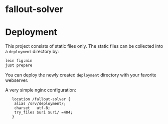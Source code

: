 # fallout-solver

# Deployment

This project consists of static files only.
The static files can be collected into a `deployment` directory by:

```sh
lein fig:min
just prepare
```

You can deploy the newly created `deployment` directory with your favorite webserver.

A very simple nginx configuration:
```
   location /fallout-solver {
	alias /srv/deployment/;
	charset   utf-8;
	try_files $uri $uri/ =404;
   }
```
